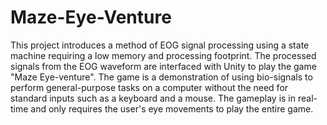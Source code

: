 # Maze-Eye-Venture

This project introduces a method of EOG signal processing using a state machine requiring a low memory and processing footprint. The processed signals from the EOG waveform are interfaced with Unity to play the game "Maze Eye-venture". The game is a demonstration of using bio-signals to perform general-purpose tasks on a computer without the need for standard inputs such as a keyboard and a mouse. The gameplay is in real-time and only requires the user's eye movements to play the entire game.

